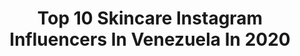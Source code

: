 ---
title: Top 10 Skincare Instagram Influencers In Venezuela In 2020
description: >-
  Find top skincare Instagram influencers in Venezuela in 2020. Most popular hashtags: #venezuela #skincare #makeup #beauty.
platform: Instagram
profiles:
  - username: "itsgardeniia"
    fullname: >-
      𝐶𝑜𝑚𝑜 𝐿𝑎 𝐹𝑙𝑜𝑟 🌸
    location: "Venezuela"
    followers: 3705
    engagement: 995
    commentsToLikes: 0.192280
    avatar: "https://scontent-lhr8-1.cdninstagram.com/v/t51.2885-19/s320x320/78864466_499840773982256_3533032083280625664_n.jpg?_nc_ht=scontent-lhr8-1.cdninstagram.com&_nc_ohc=Ia6rEc2PUmwAX8n3WJs&oh=9f529d8e3064637417043178f1ea2f2e&oe=5EBAA9EF"
    verified: false
    hashtags: "#events, #valentinesdaymakeuplook, #diadelamorylaamistad, #event"
  - username: "skinnoshame"
    fullname: >-
      Constanza Concha🌴
    location: "Venezuela"
    followers: 18051
    engagement: 1291
    commentsToLikes: 0.040950
    avatar: "https://scontent-lhr8-1.cdninstagram.com/v/t51.2885-19/s320x320/81658951_192127798507912_2487056509884694528_n.jpg?_nc_ht=scontent-lhr8-1.cdninstagram.com&_nc_ohc=HnIBPpkd3EcAX9Efue7&oh=541e79898ed3c46176d31d123266fed8&oe=5EBC9EB5"
    verified: false
    hashtags: "#covid, #awareness, #iamnotmyskin, #acneawareness"
  - username: "dailizmorillo"
    fullname: >-
      Dailiz | FASHION & LIFESTYLE
    location: "Venezuela"
    followers: 21178
    engagement: 323
    commentsToLikes: 0.089501
    avatar: "https://scontent-ams4-1.cdninstagram.com/v/t51.2885-19/s320x320/88267591_148765739583012_7559209446744784896_n.jpg?_nc_ht=scontent-ams4-1.cdninstagram.com&_nc_ohc=b14i2TFV61wAX9d9gqx&oh=2cca91ade0bb48b06268fdf9492d5a75&oe=5EB773E6"
    verified: false
    hashtags: "#cuarentena, #tannig, #modellook, #beachbodys"
  - username: "themarianamontoya"
    fullname: >-
      Mariana Montoya
    location: "Venezuela"
    followers: 8692
    engagement: 207
    commentsToLikes: 0.092936
    avatar: "https://scontent-lhr8-1.cdninstagram.com/v/t51.2885-19/s320x320/21227878_1937026563186956_7459950699539857408_a.jpg?_nc_ht=scontent-lhr8-1.cdninstagram.com&_nc_ohc=kbaxw3Hpep4AX9P6riN&oh=b5aeb7349d7cc252954eaa4d45232aaf&oe=5EBCD110"
    verified: false
    hashtags: "#fit9, #quarentine, #lifeblogger, #beautyful"
  - username: "melissajimenez9"
    fullname: >-
      Melissa Jimenez
    location: "Venezuela"
    followers: 92270
    engagement: 416
    commentsToLikes: 0.014739
    avatar: "https://scontent-ams4-1.cdninstagram.com/v/t51.2885-19/s320x320/80076329_1169023623288705_7759303426080505856_n.jpg?_nc_ht=scontent-ams4-1.cdninstagram.com&_nc_ohc=4FhuWx76XBUAX9yN-WE&oh=b4f2ff0bf53add2baa46716f46bcad18&oe=5EBA3D3A"
    verified: false
    hashtags: "#embracewhoyouare, #fashion, #misszulia, #washyourhands"
  - username: "andreinanedjme"
    fullname: >-
      Andreina Nedjme
    location: "Venezuela"
    followers: 64865
    engagement: 279
    commentsToLikes: 0.041599
    avatar: "https://scontent-lhr8-1.cdninstagram.com/v/t51.2885-19/s320x320/72780436_1421186098041335_536436854015131648_n.jpg?_nc_ht=scontent-lhr8-1.cdninstagram.com&_nc_ohc=l8-Aq0whS9YAX8GzCcY&oh=4ec6d7b9b12f777c3276f9b5199f67d4&oe=5EBCC360"
    verified: false
    hashtags: "#andreinanedjme, #happy, #hidrate, #viernes"
  - username: "platirosi"
    fullname: >-
      𝑹𝑶𝑺𝑰𝑹𝑬𝑬́ 𝑷𝑳𝑨𝑻𝑰𝑨𝑺 🧿✋🏻♛
    location: "Venezuela"
    followers: 399292
    engagement: 122
    commentsToLikes: 0.091467
    avatar: "https://scontent-ams4-1.cdninstagram.com/v/t51.2885-19/s320x320/85184024_229389204891927_980213697039302656_n.jpg?_nc_ht=scontent-ams4-1.cdninstagram.com&_nc_ohc=W1yC1rfiQwIAX9JOoU1&oh=ed06b3fc8add1ff06e1d2609f3ae297e&oe=5EBC76B9"
    verified: false
    hashtags: "#girlsswimwear, #minerales, #coronavirus, #regia"
  - username: "carelquezada"
    fullname: >-
      C a r e l  Q u e z a d a💕
    location: "Venezuela"
    followers: 8728
    engagement: 458
    commentsToLikes: 0.040017
    avatar: "https://scontent-amt2-1.cdninstagram.com/v/t51.2885-19/s320x320/81294414_595127294599952_5392157751650549760_n.jpg?_nc_ht=scontent-amt2-1.cdninstagram.com&_nc_ohc=syZQYF2FFogAX_0NwOO&oh=10a18cf04af1c72a090757aa329d495f&oe=5EB3B8B9"
    verified: false
    hashtags: "#automaquillaje, #styleblogger, #makeupblogger, #skincare"
  - username: "dianavasquezve"
    fullname: >-
      DIANA VASQUEZ
    location: "Venezuela"
    followers: 9287
    engagement: 1079
    commentsToLikes: 0.112150
    avatar: "https://scontent-ssn1-1.cdninstagram.com/v/t51.2885-19/s320x320/71708324_3696310123727932_934236286883987456_n.jpg?_nc_ht=scontent-ssn1-1.cdninstagram.com&_nc_ohc=3FV6q6SMcKAAX9s4Kx5&oh=186a6488e8f4733bcfddfefe83ea67d2&oe=5EB64BCF"
    verified: false
    hashtags: "#patearcalle, #skincare, #fitfam, #makeuplover"
  - username: "ma.alexandra27"
    fullname: >-
      Alexandra Marulanda💋
    location: "Venezuela"
    followers: 23011
    engagement: 434
    commentsToLikes: 0.077163
    avatar: "https://scontent-ams4-1.cdninstagram.com/v/t51.2885-19/s320x320/53673362_2238716453110728_8709165400987795456_n.jpg?_nc_ht=scontent-ams4-1.cdninstagram.com&_nc_ohc=KI2ryTyGI7wAX-s2A2o&oh=18c9309b5aafe095f2923b627a216882&oe=5EBB9561"
    verified: false
    hashtags: "#nyxlipstick, #healthylifestyle, #genderrevealparty, #hairfashion"
---